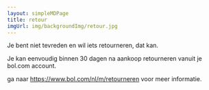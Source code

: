 ```yaml
---
layout: simpleMDPage
title: retour
imgUrl: img/backgroundImg/retour.jpg
---
```

Je bent niet tevreden en wil iets retourneren, dat kan.

Je kan eenvoudig binnen 30 dagen na aankoop retourneren vanuit je bol.com account.

ga naar https://www.bol.com/nl/m/retourneren voor meer informatie.
